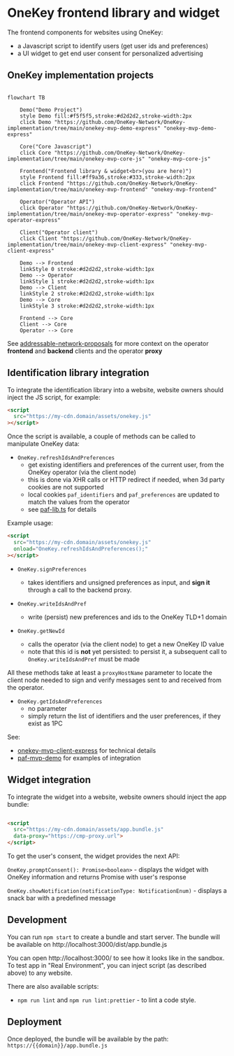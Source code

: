# OneKey frontend library and widget

The frontend components for websites using OneKey:

- a Javascript script to identify users (get user ids and preferences)
- a UI widget to get end user consent for personalized advertising

## OneKey implementation projects

```mermaid

flowchart TB

    Demo("Demo Project")
    style Demo fill:#f5f5f5,stroke:#d2d2d2,stroke-width:2px
    click Demo "https://github.com/OneKey-Network/OneKey-implementation/tree/main/onekey-mvp-demo-express" "onekey-mvp-demo-express"
    
    Core("Core Javascript")
    click Core "https://github.com/OneKey-Network/OneKey-implementation/tree/main/onekey-mvp-core-js" "onekey-mvp-core-js"
    
    Frontend("Frontend library & widget<br>(you are here)")
    style Frontend fill:#ff9a36,stroke:#333,stroke-width:2px
    click Frontend "https://github.com/OneKey-Network/OneKey-implementation/tree/main/onekey-mvp-frontend" "onekey-mvp-frontend"
    
    Operator("Operator API")
    click Operator "https://github.com/OneKey-Network/OneKey-implementation/tree/main/onekey-mvp-operator-express" "onekey-mvp-operator-express"
    
    Client("Operator client")
    click Client "https://github.com/OneKey-Network/OneKey-implementation/tree/main/onekey-mvp-client-express" "onekey-mvp-client-express"
    
    Demo --> Frontend
    linkStyle 0 stroke:#d2d2d2,stroke-width:1px
    Demo --> Operator
    linkStyle 1 stroke:#d2d2d2,stroke-width:1px
    Demo --> Client
    linkStyle 2 stroke:#d2d2d2,stroke-width:1px
    Demo --> Core
    linkStyle 3 stroke:#d2d2d2,stroke-width:1px
    
    Frontend --> Core
    Client --> Core
    Operator --> Core

```

See [addressable-network-proposals](https://github.com/OneKey-Network/addressability-framework/blob/main/mvp-spec/paf-client-node.md)
for more context on the operator **frontend** and **backend** clients and the operator **proxy**

## Identification library integration

To integrate the identification library into a website, website owners should inject the JS script, for example:

```html
<script
  src="https://my-cdn.domain/assets/onekey.js"
></script>
```

Once the script is available, a couple of methods can be called to manipulate OneKey data:

- `OneKey.refreshIdsAndPreferences`
  - get existing identifiers and preferences of the current user, from the OneKey operator (via the client node)
  - this is done via XHR calls or HTTP redirect if needed, when 3d party cookies are not supported
  - local cookies `paf_identifiers` and `paf_preferences` are updated to match the values from the operator
  - see [paf-lib.ts](./src/lib/paf-lib.ts) for details
  
Example usage:
```html
<script
  src="https://my-cdn.domain/assets/onekey.js"
  onload="OneKey.refreshIdsAndPreferences();"
></script>
```

- `OneKey.signPreferences`
  - takes identifiers and unsigned preferences as input, and **sign it** through a call to the backend proxy.

- `OneKey.writeIdsAndPref`
  - write (persist) new preferences and ids to the OneKey TLD+1 domain

- `OneKey.getNewId`
  - calls the operator (via the client node) to get a new OneKey ID value
  - note that this id is **not** yet persisted: to persist it, a subsequent call to `OneKey.writeIdsAndPref` must be made

All these methods take at least a `proxyHostName` parameter to locate the client node
needed to sign and verify messages sent to and received from the operator.

- `OneKey.getIdsAndPreferences`
  - no parameter
  - simply return the list of identifiers and the user preferences, if they exist as 1PC

See:

- [onekey-mvp-client-express](../onekey-mvp-client-express) for technical details
- [paf-mvp-demo](../onekey-mvp-demo-express) for examples of integration

## Widget integration

To integrate the widget into a website, website owners should inject the app bundle:

```html

<script 
  src="https://my-cdn.domain/assets/app.bundle.js"
  data-proxy="https://cmp-proxy.url">
</script>
```
To get the user's consent, the widget provides the next API:

`OneKey.promptConsent(): Promise<boolean>` - displays the widget with OneKey information and returns Promise with user's response

`OneKey.showNotification(notificationType: NotificationEnum)` - displays a snack bar with a predefined message

## Development

You can run `npm start` to create a bundle and start server. The bundle will be available on
http://localhost:3000/dist/app.bundle.js

You can open http://localhost:3000/ to see how it looks like in the sandbox. To test app in "Real Environment", you can
inject script (as described above) to any website.

There are also available scripts:

* `npm run lint` and `npm run lint:prettier` - to lint a code style.

## Deployment

Once deployed, the bundle will be available by the path: `https://{{domain}}/app.bundle.js`
